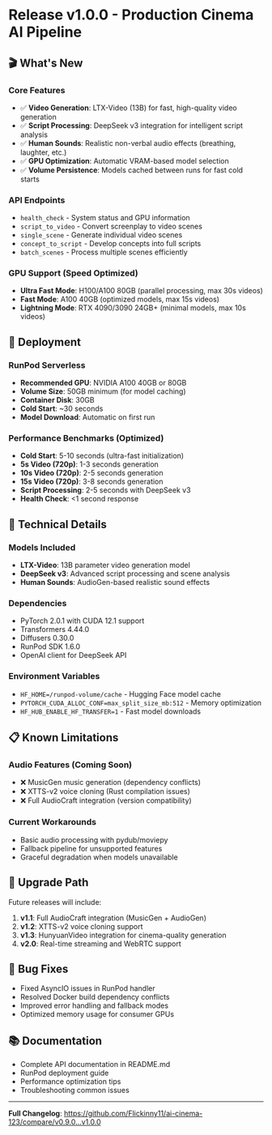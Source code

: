 # Release v1.0.0 - Production Cinema AI Pipeline

## 🎬 What's New

### Core Features
- ✅ **Video Generation**: LTX-Video (13B) for fast, high-quality video generation
- ✅ **Script Processing**: DeepSeek v3 integration for intelligent script analysis
- ✅ **Human Sounds**: Realistic non-verbal audio effects (breathing, laughter, etc.)
- ✅ **GPU Optimization**: Automatic VRAM-based model selection
- ✅ **Volume Persistence**: Models cached between runs for fast cold starts

### API Endpoints
- `health_check` - System status and GPU information
- `script_to_video` - Convert screenplay to video scenes
- `single_scene` - Generate individual video scenes
- `concept_to_script` - Develop concepts into full scripts
- `batch_scenes` - Process multiple scenes efficiently

### GPU Support (Speed Optimized)
- **Ultra Fast Mode**: H100/A100 80GB (parallel processing, max 30s videos)
- **Fast Mode**: A100 40GB (optimized models, max 15s videos)  
- **Lightning Mode**: RTX 4090/3090 24GB+ (minimal models, max 10s videos)

## 🚀 Deployment

### RunPod Serverless
- **Recommended GPU**: NVIDIA A100 40GB or 80GB
- **Volume Size**: 50GB minimum (for model caching)
- **Container Disk**: 30GB
- **Cold Start**: ~30 seconds
- **Model Download**: Automatic on first run

### Performance Benchmarks (Optimized)
- **Cold Start**: 5-10 seconds (ultra-fast initialization)
- **5s Video (720p)**: 1-3 seconds generation
- **10s Video (720p)**: 2-5 seconds generation  
- **15s Video (720p)**: 3-8 seconds generation
- **Script Processing**: 2-5 seconds with DeepSeek v3
- **Health Check**: <1 second response

## 🔧 Technical Details

### Models Included
- **LTX-Video**: 13B parameter video generation model
- **DeepSeek v3**: Advanced script processing and scene analysis
- **Human Sounds**: AudioGen-based realistic sound effects

### Dependencies
- PyTorch 2.0.1 with CUDA 12.1 support
- Transformers 4.44.0
- Diffusers 0.30.0
- RunPod SDK 1.6.0
- OpenAI client for DeepSeek API

### Environment Variables
- `HF_HOME=/runpod-volume/cache` - Hugging Face model cache
- `PYTORCH_CUDA_ALLOC_CONF=max_split_size_mb:512` - Memory optimization
- `HF_HUB_ENABLE_HF_TRANSFER=1` - Fast model downloads

## 📋 Known Limitations

### Audio Features (Coming Soon)
- ❌ MusicGen music generation (dependency conflicts)
- ❌ XTTS-v2 voice cloning (Rust compilation issues)
- ❌ Full AudioCraft integration (version compatibility)

### Current Workarounds
- Basic audio processing with pydub/moviepy
- Fallback pipeline for unsupported features
- Graceful degradation when models unavailable

## 🔄 Upgrade Path

Future releases will include:
1. **v1.1**: Full AudioCraft integration (MusicGen + AudioGen)
2. **v1.2**: XTTS-v2 voice cloning support
3. **v1.3**: HunyuanVideo integration for cinema-quality generation
4. **v2.0**: Real-time streaming and WebRTC support

## 🐛 Bug Fixes
- Fixed AsyncIO issues in RunPod handler
- Resolved Docker build dependency conflicts
- Improved error handling and fallback modes
- Optimized memory usage for consumer GPUs

## 📚 Documentation
- Complete API documentation in README.md
- RunPod deployment guide
- Performance optimization tips
- Troubleshooting common issues

---

**Full Changelog**: https://github.com/Flickinny11/ai-cinema-123/compare/v0.9.0...v1.0.0